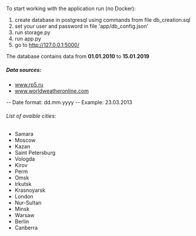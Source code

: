 To start working with the application run (no Docker):
  1. create database in postgresql using commands from file db_creation.sql
  2. set your user and password in file 'app/db_config.json'  
  3. run storage.py
  4. run app.py
  5. go to http://127.0.0.1:5000/


The database contains data from **01.01.2010** to **15.01.2019**

##### Data sources: 
- www.rp5.ru
- www.worldweatheronline.com


-- Date format: dd.mm.yyyy
-- Example: 23.03.2013

###### List of avaible cities:
- Samara 
- Moscow
- Kazan
- Saint Petersburg
- Vologda
- Kirov
- Perm
- Omsk
- Irkutsk
- Krasnoyarsk
- London
- Nur-Sultan
- Minsk
- Warsaw
- Berlin
- Canberra
